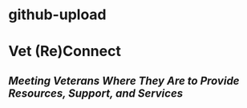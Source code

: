 # github-upload

# Vet (Re)Connect
## *Meeting Veterans Where They Are to Provide Resources, Support, and Services* 
